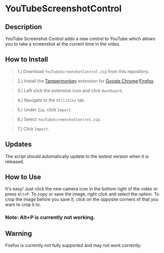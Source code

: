 # YouTubeScreenshotControl

## Description

YouTube Screenshot Control adds a new control to YouTube which allows you to take a screenshot at the current time in the video.

## How to Install

> 1.) Download `YouTubeScreenshotControl.zip` from this repository.

> 2.) Install the [Tampermonkey](https://tampermonkey.net/) extension for [Google Chrome](https://chrome.google.com/webstore/detail/tampermonkey/dhdgffkkebhmkfjojejmpbldmpobfkfo)/[Firefox](https://addons.mozilla.org/en-US/firefox/addon/tampermonkey/).

> 3.) Left click the extension icon and click `Dashboard`.

> 4.) Navigate to the `Utilities` tab.

> 5.) Under `Zip`, click `Import`.

> 6.) Select `YouTubeScreenshotControl.zip`.

> 7.) Click `Import`.

## Updates

The script should automatically update to the lastest version when it is released.

## How to Use

It's easy! Just click the new camera icon in the bottom right of the video or press `Alt+P`.
To copy or save the image, right click and select the option.
To crop the image before you save it, click on the opposite corners of that you want to crop it to.

### Note: Alt+P is currently not working.

## Warning

Firefox is currently not fully supported and may not work correctly.
